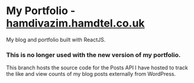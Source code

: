 # My Portfolio - [hamdivazim.hamdtel.co.uk](https://hamdivazim.hamdtel.co.uk)

My blog and portfolio built with ReactJS.

### **This is no longer used with the new version of my portfolio.**

This branch hosts the source code for the Posts API I have hosted to track the like and view counts of my blog posts externally from WordPress.
